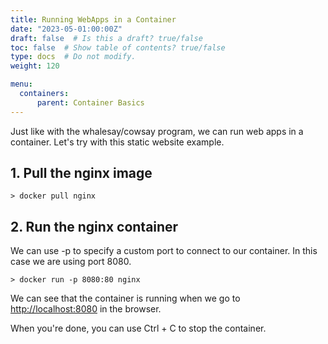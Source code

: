 ```yaml
---
title: Running WebApps in a Container
date: "2023-05-01:00:00Z"
draft: false  # Is this a draft? true/false
toc: false  # Show table of contents? true/false
type: docs  # Do not modify.
weight: 120

menu:
  containers:
      parent: Container Basics
---
```


Just like with the whalesay/cowsay program, we can run web apps in a container. Let's try with this static website example.

## 1. Pull the nginx image

```
> docker pull nginx
```

## 2. Run the nginx container

We can use -p to specify a custom port to connect to our container. In this case we are using port 8080.

```
> docker run -p 8080:80 nginx
```

We can see that the container is running when we go to [http://localhost:8080](http://localhost:8080) in the browser.

When you're done, you can use Ctrl + C to stop the container.